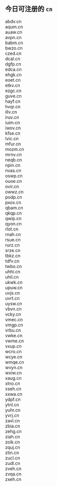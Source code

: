 
## 今日可注册的 `cn`
>
abdv.cn   
aqum.cn   
auaw.cn   
avpn.cn   
babm.cn   
bwzo.cn   
czed.cn   
dcal.cn   
dgfp.cn   
edca.cn   
ehgk.cn   
eoet.cn   
etkv.cn   
ezgc.cn   
guve.cn   
hayf.cn   
hvqr.cn   
illv.cn   
iruv.cn   
iuim.cn   
iwov.cn   
kfse.cn   
lvic.cn   
mfur.cn   
mozm.cn   
mrnv.cn   
neqb.cn   
npin.cn   
nvas.cn   
oswp.cn   
ouoe.cn   
ovir.cn   
owwz.cn   
podp.cn   
pxox.cn   
qbam.cn   
qkqp.cn   
qwip.cn   
qyon.cn   
rlot.cn   
rnah.cn   
rsue.cn   
rurz.cn   
srze.cn   
tbkz.cn   
tdfv.cn   
twbo.cn   
uhhi.cn   
uhil.cn   
ukwk.cn   
upuw.cn   
uvjs.cn   
uvrt.cn   
uysw.cn   
vbvn.cn   
vcky.cn   
vmec.cn   
vmgp.cn   
vrbu.cn   
vwke.cn   
vwme.cn   
vxup.cn   
wcro.cn   
wcye.cn   
wmqe.cn   
wvyn.cn   
wxiw.cn   
xaug.cn   
xlno.cn   
xseh.cn   
xxwa.cn   
ydpf.cn   
ytnl.cn   
yuhr.cn   
yvrj.cn   
zavl.cn   
zbia.cn   
zehg.cn   
ziah.cn   
zoik.cn   
zquj.cn   
ztin.cn   
zucl.cn   
zudl.cn   
zveh.cn   
zvqa.cn   
zxeh.cn   

